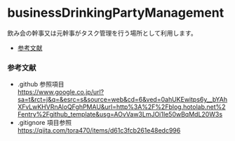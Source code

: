 # businessDrinkingPartyManagement
飲み会の幹事又は元幹事がタスク管理を行う場所として利用します。

- [参考文献](#参考文献)



### 参考文献
- .github 参照項目<br>
https://www.google.co.jp/url?sa=t&rct=j&q=&esrc=s&source=web&cd=6&ved=0ahUKEwitps6y__bYAhXFvLwKHVRnAloQFghPMAU&url=http%3A%2F%2Fblog.hotolab.net%2Fentry%2Fgithub_template&usg=AOvVaw3LmJOi1Ie50wBqMdL20W3s
- .gitignore 項目参照<br>
https://qiita.com/tora470/items/d61c3fcb261e48edc996


